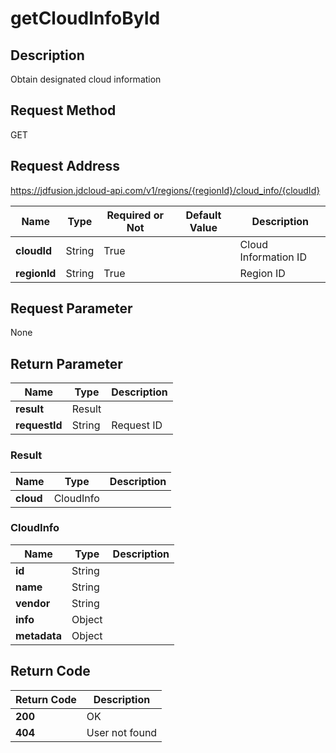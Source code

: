 # getCloudInfoById


## Description
Obtain designated cloud information

## Request Method
GET

## Request Address
https://jdfusion.jdcloud-api.com/v1/regions/{regionId}/cloud_info/{cloudId}

|Name|Type|Required or Not|Default Value|Description|
|---|---|---|---|---|
|**cloudId**|String|True| |Cloud Information ID|
|**regionId**|String|True| |Region ID|

## Request Parameter
None


## Return Parameter
|Name|Type|Description|
|---|---|---|
|**result**|Result| |
|**requestId**|String|Request ID|

### Result
|Name|Type|Description|
|---|---|---|
|**cloud**|CloudInfo| |
### CloudInfo
|Name|Type|Description|
|---|---|---|
|**id**|String| |
|**name**|String| |
|**vendor**|String| |
|**info**|Object| |
|**metadata**|Object| |

## Return Code
|Return Code|Description|
|---|---|
|**200**|OK|
|**404**|User not found|
